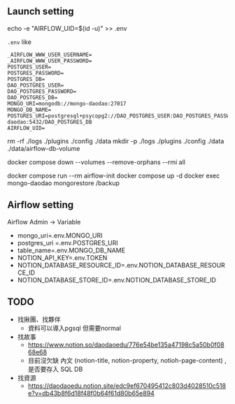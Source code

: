
## Launch setting
echo -e "AIRFLOW_UID=$(id -u)" >> .env

`.env` like
```
_AIRFLOW_WWW_USER_USERNAME=
_AIRFLOW_WWW_USER_PASSWORD=
POSTGRES_USER=
POSTGRES_PASSWORD=
POSTGRES_DB=
DAO_POSTGRES_USER=
DAO_POSTGRES_PASSWORD=
DAO_POSTGRES_DB=
MONGO_URI=mongodb://mongo-daodao:27017
MONGO_DB_NAME=
POSTGRES_URI=postgresql+psycopg2://DAO_POSTGRES_USER:DAO_POSTGRES_PASSWORD@postgres-daodao:5432/DAO_POSTGRES_DB
AIRFLOW_UID=
```

rm -rf ./logs ./plugins ./config ./data
mkdir -p ./logs ./plugins ./config ./data ./data/airflow-db-volume

docker compose down --volumes --remove-orphans --rmi all


docker compose run --rm airflow-init 
docker compose up -d
docker exec mongo-daodao mongorestore /backup

## Airflow setting
Airflow Admin -> Variable
- mongo_uri=.env.MONGO_URI
- postgres_uri =.env.POSTGRES_URI
- table_name=.env.MONGO_DB_NAME
- NOTION_API_KEY=.env.TOKEN
- NOTION_DATABASE_RESOURCE_ID=.env.NOTION_DATABASE_RESOURCE_ID
- NOTION_DATABASE_STORE_ID=.env.NOTION_DATABASE_STORE_ID

## TODO
- 找揪團、找夥伴 
  - 資料可以導入pgsql 但需要normal
- 找故事
  - https://www.notion.so/daodaoedu/776e54be135a47198c5a50b0f0868e68
  - 目前沒欠缺 內文 (notion-title, notion-property, notioh-page-content) , 是否要存入 SQL DB
- 找資源
  - https://daodaoedu.notion.site/edc9ef670495412c803d4028510c518e?v=db43b8f6d18f48f0b64f61d80b65e894